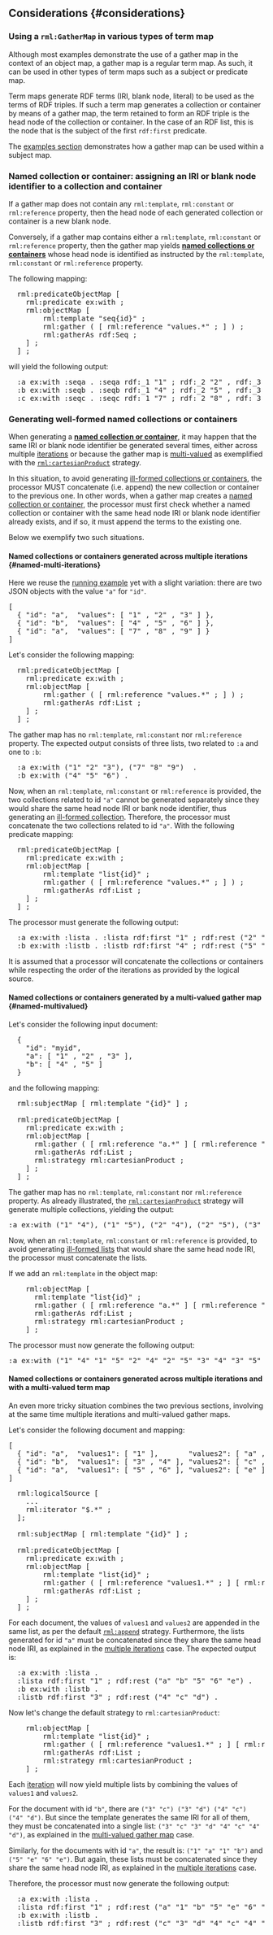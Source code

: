 ## Considerations {#considerations}

### Using a `rml:GatherMap` in various types of term map

Although most examples demonstrate the use of a gather map in the context of an object map, a gather map is a regular term map.
As such, it can be used in other types of term maps such as a subject or predicate map.

Term maps generate RDF terms (IRI, blank node, literal) to be used as the terms of RDF triples.
If such a term map generates a collection or container by means of a gather map, the term retained to form an RDF triple is the head node of the collection or container.
In the case of an RDF list, this is the node that is the subject of the first `rdf:first` predicate.

The [examples section](#gatherinsubject) demonstrates how a gather map can be used within a subject map.


### Named collection or container: assigning an IRI or blank node identifier to a collection and container

If a gather map does not contain any `rml:template`, `rml:constant` or `rml:reference` property, then the head node of each generated collection or container is a new blank node.

Conversely, if a gather map contains either a `rml:template`, `rml:constant` or `rml:reference` property, then the gather map yields [**named collections or containers**](#named) whose head node is identified as instructed by the `rml:template`, `rml:constant` or `rml:reference` property.


The following mapping:

<pre class="ex-mapping">
  rml:predicateObjectMap [
    rml:predicate ex:with ;
    rml:objectMap [
        rml:template "seq{id}" ;
        rml:gather ( [ rml:reference "values.*" ; ] ) ;
        rml:gatherAs rdf:Seq ;
    ] ;
  ] ;
</pre>

will yield the following output:

<pre class="ex-output">
  :a ex:with :seqa . :seqa rdf:_1 "1" ; rdf:_2 "2" , rdf:_3 "3" .
  :b ex:with :seqb . :seqb rdf:_1 "4" ; rdf:_2 "5" , rdf:_3 "6" .
  :c ex:with :seqc . :seqc rdf:_1 "7" ; rdf:_2 "8" , rdf:_3 "9"  .
</pre>


### Generating well-formed named collections or containers

When generating a [**named collection or container**](#named), it may happen that the same IRI or blank node identifier be generated several times, either across multiple [iterations](#iterations) or because the gather map is [multi-valued](#multivaluedtermmap) as exemplified with the [`rml:cartesianProduct`](#rml-cartesianproduct) strategy.


In this situation, to avoid generating [ill-formed collections or containers](#wellformedness), the processor MUST concatenate (i.e. append) the new collection or container to the previous one. 
In other words, when a gather map creates a [named collection or container](#named), the processor must first check whether a named collection or container with the same head node IRI or blank node identifier already exists, and if so, it must append the terms to the existing one.

Below we exemplify two such situations.


#### Named collections or containers generated across multiple iterations {#named-multi-iterations}

Here we reuse the [running example](#runningexample) yet with a slight variation: there are two JSON objects with the value `"a"` for `"id"`.

<pre class="ex-input">
[ 
  { "id": "a",  "values": [ "1" , "2" , "3" ] },
  { "id": "b",  "values": [ "4" , "5" , "6" ] },
  { "id": "a",  "values": [ "7" , "8" , "9" ] } 
]
</pre>

Let's consider the following mapping:

<pre class="ex-mapping">
  rml:predicateObjectMap [
    rml:predicate ex:with ;
    rml:objectMap [
        rml:gather ( [ rml:reference "values.*" ; ] ) ;
        rml:gatherAs rdf:List ;
    ] ;
  ] ;
</pre>

The gather map has no `rml:template`, `rml:constant` nor `rml:reference` property. The expected output consists of three lists, two related to `:a` and one to `:b`:

<pre class="ex-output">
  :a ex:with ("1" "2" "3"), ("7" "8" "9")  .
  :b ex:with ("4" "5" "6") .
</pre>

Now, when an `rml:template`, `rml:constant` or `rml:reference` is provided, 
the two collections related to id `"a"` cannot be generated separately since they would share the same head node IRI or bank node identifier, thus generating an [ill-formed collection](#wellformedness). Therefore, the processor must concatenate the two collections related to id `"a"`.
With the following predicate mapping:

<pre class="ex-mapping">
  rml:predicateObjectMap [
    rml:predicate ex:with ;
    rml:objectMap [
        rml:template "list{id}" ;
        rml:gather ( [ rml:reference "values.*" ; ] ) ;
        rml:gatherAs rdf:List ;
    ] ;
  ] ;
</pre>

The processor must generate the following output:

<pre class="ex-output">
  :a ex:with :lista . :lista rdf:first "1" ; rdf:rest ("2" "3" "7" "8" "9") .
  :b ex:with :listb . :listb rdf:first "4" ; rdf:rest ("5" "6") .
</pre>

It is assumed that a processor will concatenate the collections or containers while respecting the order of the iterations as provided by the logical source.


#### Named collections or containers generated by a multi-valued gather map {#named-multivalued}

Let's consider the following input document:
<pre class="ex-input">
  { 
    "id": "myid",
    "a": [ "1" , "2" , "3" ],
    "b": [ "4" , "5" ] 
  }
</pre>

and the following mapping:

<pre class="ex-mapping">
  rml:subjectMap [ rml:template "{id}" ] ;

  rml:predicateObjectMap [
    rml:predicate ex:with ;
    rml:objectMap [
      rml:gather ( [ rml:reference "a.*" ] [ rml:reference "b.*" ]) ;
      rml:gatherAs rdf:List ;
      rml:strategy rml:cartesianProduct ;
    ] ;
  ] ;
</pre>

The gather map has no `rml:template`, `rml:constant` nor `rml:reference` property. 
As already illustrated, the [`rml:cartesianProduct`](#rml-cartesianproduct) strategy will generate multiple collections, yielding the output:

<pre class="ex-output">
:a ex:with ("1" "4"), ("1" "5"), ("2" "4"), ("2" "5"), ("3" "4"), ("3" "5") .
</pre>


Now, when an `rml:template`, `rml:constant` or `rml:reference` is provided, to avoid generating [ill-formed lists](#wellformedness) that would share the same head node IRI, the processor must concatenate the lists.

If we add an `rml:template` in the object map:
<pre class="ex-mapping">
    rml:objectMap [
      rml:template "list{id}" ;
      rml:gather ( [ rml:reference "a.*" ] [ rml:reference "b.*" ]) ;
      rml:gatherAs rdf:List ;
      rml:strategy rml:cartesianProduct ;
    ] ;
</pre>

The processor must now generate the following output:

<pre class="ex-output">
:a ex:with ("1" "4" "1" "5" "2" "4" "2" "5" "3" "4" "3" "5" ).
</pre>



#### Named collections or containers generated across multiple iterations and with a multi-valued term map

An even more tricky situation combines the two previous sections, involving at the same time multiple iterations and multi-valued gather maps.

Let's consider the following document and mapping:

<pre class="ex-input">
[ 
  { "id": "a",  "values1": [ "1" ],       "values2": [ "a" , "b" ] },
  { "id": "b",  "values1": [ "3" , "4" ], "values2": [ "c" , "d" ] },
  { "id": "a",  "values1": [ "5" , "6" ], "values2": [ "e" ] } 
]
</pre>

<pre class="ex-mapping">
  rml:logicalSource [
    ...
    rml:iterator "$.*" ;
  ];

  rml:subjectMap [ rml:template "{id}" ] ;

  rml:predicateObjectMap [
    rml:predicate ex:with ;
    rml:objectMap [
        rml:template "list{id}" ;
        rml:gather ( [ rml:reference "values1.*" ; ] [ rml:reference "values2.*" ; ] ) ;
        rml:gatherAs rdf:List ;
    ] ;
  ] ;
</pre>

For each document, the values of `values1` and `values2` are appended in the same list, as per the default [`rml:append`](#rml-append) strategy.
Furthermore, the lists generated for id `"a"` must be concatenated since they share the same head node IRI, as explained in the [multiple iterations](#named-multi-iterations) case.
The expected output is:

<pre class="ex-output">
  :a ex:with :lista .
  :lista rdf:first "1" ; rdf:rest ("a" "b" "5" "6" "e") .
  :b ex:with :listb .
  :listb rdf:first "3" ; rdf:rest ("4" "c" "d") .
</pre>

Now let's change the default strategy to `rml:cartesianProduct`:

<pre class="ex-mapping">
    rml:objectMap [
        rml:template "list{id}" ;
        rml:gather ( [ rml:reference "values1.*" ; ] [ rml:reference "values2.*" ; ] ) ;
        rml:gatherAs rdf:List ;
        rml:strategy rml:cartesianProduct ;
    ] ;
</pre>

Each [iteration](#iterations) will now yield multiple lists by combining the values of `values1` and `values2`. 

For the document with id `"b"`, there are `("3" "c") ("3" "d") ("4" "c") ("4" "d")`.
But since the template generates the same IRI for all of them, they must be concatenated into a single list: `("3" "c" "3" "d" "4" "c" "4" "d")`, as explained in the [multi-valued gather map](#named-multivalued) case.

Similarly, for the documents with id `"a"`, the result is: `("1" "a" "1" "b")` and `("5" "e" "6" "e")`.
But again, these lists must be concatenated since they share the same head node IRI, as explained in the [multiple iterations](#named-multi-iterations) case.

Therefore, the processor must now generate the following output:

<pre class="ex-output">
  :a ex:with :lista .
  :lista rdf:first "1" ; rdf:rest ("a" "1" "b" "5" "e" "6" "e") .
  :b ex:with :listb .
  :listb rdf:first "3" ; rdf:rest ("c" "3" "d" "4" "c" "4" "d") .
</pre>
